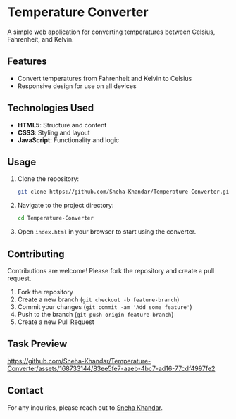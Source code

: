 
# Temperature Converter

A simple web application for converting temperatures between Celsius, Fahrenheit, and Kelvin.

## Features

- Convert temperatures from Fahrenheit and Kelvin to Celsius
- Responsive design for use on all devices

## Technologies Used

- **HTML5**: Structure and content
- **CSS3**: Styling and layout
- **JavaScript**: Functionality and logic

## Usage

1. Clone the repository:

   ```bash
   git clone https://github.com/Sneha-Khandar/Temperature-Converter.git
   ```

2. Navigate to the project directory:

   ```bash
   cd Temperature-Converter
   ```

3. Open `index.html` in your browser to start using the converter.

## Contributing

Contributions are welcome! Please fork the repository and create a pull request.

1. Fork the repository
2. Create a new branch (`git checkout -b feature-branch`)
3. Commit your changes (`git commit -am 'Add some feature'`)
4. Push to the branch (`git push origin feature-branch`)
5. Create a new Pull Request

## Task Preview

https://github.com/Sneha-Khandar/Temperature-Converter/assets/168733144/83ee5fe7-aaeb-4bc7-ad16-77cdf4997fe2

## Contact

For any inquiries, please reach out to [Sneha Khandar](https://github.com/Sneha-Khandar).
